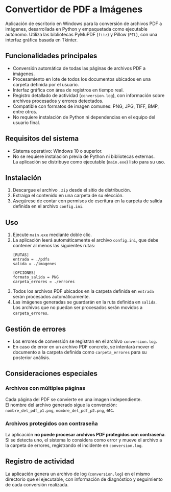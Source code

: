 # Convertidor de PDF a Imágenes

Aplicación de escritorio en Windows para la conversión de archivos PDF a imágenes, desarrollada en Python y empaquetada como ejecutable autónomo. Utiliza las bibliotecas PyMuPDF (`fitz`) y Pillow (`PIL`), con una interfaz gráfica basada en Tkinter.

## Funcionalidades principales

- Conversión automática de todas las páginas de archivos PDF a imágenes.
- Procesamiento en lote de todos los documentos ubicados en una carpeta definida por el usuario.
- Interfaz gráfica con área de registros en tiempo real.
- Registro detallado de actividad (`conversion.log`), con información sobre archivos procesados y errores detectados.
- Compatible con formatos de imagen comunes: PNG, JPG, TIFF, BMP, entre otros.
- No requiere instalación de Python ni dependencias en el equipo del usuario final.

## Requisitos del sistema

- Sistema operativo: Windows 10 o superior.
- No se requiere instalación previa de Python ni bibliotecas externas.  
  La aplicación se distribuye como ejecutable (`main.exe`) listo para su uso.

## Instalación

1. Descargue el archivo `.zip` desde el sitio de distribución.
2. Extraiga el contenido en una carpeta de su elección.
3. Asegúrese de contar con permisos de escritura en la carpeta de salida definida en el archivo `config.ini`.

## Uso

1. Ejecute `main.exe` mediante doble clic.
2. La aplicación leerá automáticamente el archivo `config.ini`, que debe contener al menos las siguientes rutas:
   ```
   [RUTAS]
   entrada = ./pdfs
   salida = ./imagenes

   [OPCIONES]
   formato_salida = PNG
   carpeta_errores = ./errores
   ```
3. Todos los archivos PDF ubicados en la carpeta definida en `entrada` serán procesados automáticamente.
4. Las imágenes generadas se guardarán en la ruta definida en `salida`.  
   Los archivos que no puedan ser procesados serán movidos a `carpeta_errores`.

## Gestión de errores

- Los errores de conversión se registran en el archivo `conversion.log`.
- En caso de error en un archivo PDF concreto, se intentará mover el documento a la carpeta definida como `carpeta_errores` para su posterior análisis.

## Consideraciones especiales

### Archivos con múltiples páginas
Cada página del PDF se convierte en una imagen independiente.  
El nombre del archivo generado sigue la convención:  
`nombre_del_pdf_p1.png`, `nombre_del_pdf_p2.png`, etc.

### Archivos protegidos con contraseña
La aplicación **no puede procesar archivos PDF protegidos con contraseña**.  
Si se detecta uno, el sistema lo considera como error y mueve el archivo a la carpeta de errores, registrando el incidente en `conversion.log`.

## Registro de actividad

La aplicación genera un archivo de log (`conversion.log`) en el mismo directorio que el ejecutable, con información de diagnóstico y seguimiento de cada conversión realizada.
